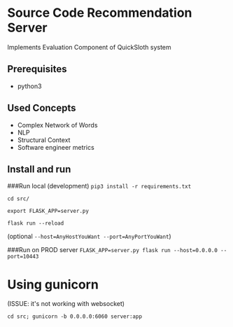 # Source Code Recommendation Server

Implements Evaluation Component of QuickSloth system

## Prerequisites

* python3

## Used Concepts

* Complex Network of Words
* NLP
* Structural Context
* Software engineer metrics

## Install and run

###Run local (development)
`pip3 install -r requirements.txt`

`cd src/`

`export FLASK_APP=server.py`

`flask run --reload`

(optional `--host=AnyHostYouWant --port=AnyPortYouWant`)

###Run on PROD server
`FLASK_APP=server.py flask run --host=0.0.0.0 --port=10443`

Using gunicorn
==
(ISSUE: it's not working with websocket)

`cd src; gunicorn -b 0.0.0.0:6060 server:app`

